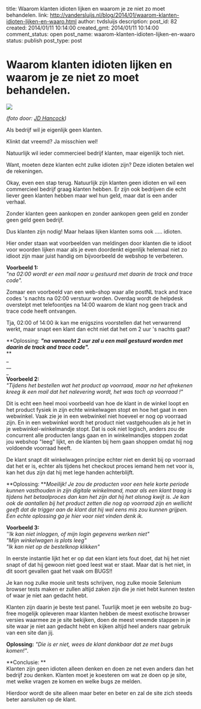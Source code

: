 title: Waarom klanten idioten lijken en waarom je ze niet zo moet behandelen.
link: http://vandersluijs.nl/blog/2014/01/waarom-klanten-idioten-lijken-en-waaro.html
author: tvdsluijs
description: 
post_id: 82
created: 2014/01/11 10:14:00
created_gmt: 2014/01/11 10:14:00
comment_status: open
post_name: waarom-klanten-idioten-lijken-en-waaro
status: publish
post_type: post

# Waarom klanten idioten lijken en waarom je ze niet zo moet behandelen.

![](/wp-content/uploads/2014/01/idiots-300x225.jpg)

_(foto door: [JD Hancock](http://www.flickr.com/photos/83346641@N00/3540861791/))_
  
Als bedrijf wil je eigenlijk geen klanten.  
  
Klinkt dat vreemd? Ja misschien wel!  
  
Natuurlijk wil ieder commercieel bedrijf klanten, maar eigenlijk toch niet.  
  
Want, moeten deze klanten echt zulke idioten zijn? Deze idioten betalen wel de rekeningen.  
  
  
Okay, even een stap terug. Natuurlijk zijn klanten geen idioten en wil een commercieel bedrijf graag klanten hebben. Er zijn ook bedrijven die echt liever geen klanten hebben maar wel hun geld, maar dat is een ander verhaal.  
  
Zonder klanten geen aankopen en zonder aankopen geen geld en zonder geen geld geen bedrijf.  
  
Dus klanten zijn nodig! Maar helaas lijken klanten soms ook ..... idioten.  
  
Hier onder staan wat voorbeelden van meldingen door klanten die te idioot voor woorden lijken maar als je even doordenkt eigenlijk helemaal niet zo idioot zijn maar juist handig om bijvoorbeeld de webshop te verbeteren.  
  
**Voorbeeld 1:**  
_"na 02:00 wordt er een mail naar u gestuurd met daarin de track and trace code"._  
  
Zomaar een voorbeeld van een web-shop waar alle postNL track and trace codes 's nachts na 02:00 verstuur worden. Overdag wordt de helpdesk overstelpt met telefoontjes na 14:00 waarom de klant nog geen track and trace code heeft ontvangen.  
  
Tja, 02:00 of 14:00 ik kan me enigszins voorstellen dat het verwarrend werkt, maar snapt een klant dan echt niet dat het om 2 uur 's nachts gaat?  
  
**Oplossing: **_"na vannacht 2 uur zal u een mail gestuurd worden met daarin de track and trace code"._**  
**  
_  
__  
_  
**Voorbeeld 2:**  
_"Tijdens het bestellen wat het product op voorraad, maar na het afrekenen kreeg ik een mail dat het nalevering wordt, het was toch op voorraad !"_  
  
Dit is echt een heel mooi voorbeeld van hoe de klant in de winkel loopt en het product fysiek in zijn echte winkelwagen stopt en hoe het gaat in een webwinkel. Vaak zie je in een webwinkel niet hoeveel er nog op voorraad zijn. En in een webwinkel wordt het product niet vastgehouden als je het in je webwinkel-winkelmandje stopt. Dat is ook niet logisch, anders zou de concurrent alle producten langs gaan en in winkelmandjes stoppen zodat jou webshop "leeg" lijkt, en de klanten bij hem gaan shoppen omdat hij nog voldoende voorraad heeft.  
  
De klant snapt dit winkelwagen principe echter niet en denkt bij op voorraad dat het er is, echter als tijdens het checkout proces iemand hem net voor is, kan het dus zijn dat hij met lege handen achterblijft.  
  
**Oplossing: **_Moeilijk! Je zou de producten voor een hele korte periode kunnen vasthouden in zijn digitale winkelmand, maar als een klant traag is tijdens het betaalproces dan kan het zijn dat hij het alsnog kwijt is. Je kan ook de aantallen bij het product zetten die nog op voorraad zijn en wellicht geeft dat de trigger aan de klant dat hij wel eens mis zou kunnen grijpen. Een echte oplossing ga je hier voor niet vinden denk ik._  
  
  
**Voorbeeld 3:**  
_''Ik kan niet inloggen, of mijn login gegevens werken niet"_  
_"Mijn winkelwagen is plots leeg"_  
_"Ik kan niet op de bestelknop klikken"_  
  
In eerste instantie lijkt het er op dat een klant iets fout doet, dat hij het niet snapt of dat hij gewoon niet goed leest wat er staat. Maar dat is het niet, in dit soort gevallen gaat het vaak om BUGS!!  
  
Je kan nog zulke mooie unit tests schrijven, nog zulke mooie Selenium browser tests maken er zullen altijd zaken zijn die je niet hebt kunnen testen of waar je niet aan gedacht hebt.  
  
Klanten zijn daarin je beste test panel. Tuurlijk moet je een website zo bug-free mogelijk opleveren maar klanten hebben de meest exotische browser versies waarmee ze je site bekijken, doen de meest vreemde stappen in je site waar je niet aan gedacht hebt en kijken altijd heel anders naar gebruik van een site dan jij.  
  
**Oplossing:** _"Die is er niet, wees de klant dankbaar dat ze met bugs komen!"_.  
  
  
**Conclusie: **  
Klanten zijn geen idioten alleen denken en doen ze net even anders dan het bedrijf zou denken. Klanten moet je koesteren om wat ze doen op je site, met welke vragen ze komen en welke bugs ze melden.  
  
Hierdoor wordt de site alleen maar beter en beter en zal de site zich steeds beter aansluiten op de klant.